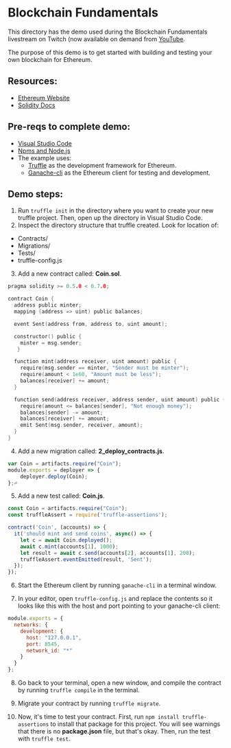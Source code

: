 # Blockchain Fundamentals

This directory has the demo used during the Blockchain Fundamentals livestream on Twitch (now available on demand from [YouTube](https://www.youtube.com/watch?v=_Lv4AlO9fdw&t=120s).

The purpose of this demo is to get started with building and testing your own blockchain for Ethereum.

## Resources:
- [Ethereum Website](https://ethereum.org/)
- [Solidity Docs](https://solidity.readthedocs.io/en/latest/index.html)

## Pre-reqs to complete demo:
- [Visual Studio Code](https://code.visualstudio.com/)
- [Npms and Node.js](https://www.npmjs.com/get-npm)
- The example uses:
  - [Truffle](https://www.trufflesuite.com/truffle) as the development framework for Ethereum.
  - [Ganache-cli](https://github.com/trufflesuite/ganache-cli) as the Ethereum client for testing and development.

## Demo steps:
1. Run `truffle init` in the directory where you want to create your new truffle project. Then, open up the directory in Visual Studio Code.
2. Inspect the directory structure that truffle created. Look for location of:
  - Contracts/
  - Migrations/
  - Tests/
  - truffle-config.js
3. Add a new contract called: **Coin.sol**.
``` c
pragma solidity >= 0.5.0 < 0.7.0;

contract Coin {
  address public minter;
  mapping (address => uint) public balances;

  event Sent(address from, address to, uint amount);

  constructor() public {
    minter = msg.sender;
   }

  function mint(address receiver, uint amount) public {
    require(msg.sender == minter, "Sender must be minter");
    require(amount < 1e60, "Amount must be less");
    balances[receiver] += amount;
  }

  function send(address receiver, address sender, uint amount) public {
    require(amount <= balances[sender], "Not enough money");
    balances[sender] -= amount;
    balances[receiver] += amount;
    emit Sent(msg.sender, receiver, amount);
  }
}
```
4. Add a new migration called: **2_deploy_contracts.js**.
``` javascript
var Coin = artifacts.require("Coin");
module.exports = deployer => {
    deployer.deploy(Coin);
};⏎ 
```
5. Add a new test called: **Coin.js**.
``` javascript
const Coin = artifacts.require("Coin");
const truffleAssert = require('truffle-assertions');

contract('Coin', (accounts) => {
  it('should mint and send coins', async() => {
    let c = await Coin.deployed();
    await c.mint(accounts[1], 1000);
    let result = await c.send(accounts[2], accounts[1], 200);
    truffleAssert.eventEmitted(result, 'Sent');
  });
});
```
6. Start the Ethereum client by running `ganache-cli` in a terminal window.

7. In your editor, open `truffle-config.js` and replace the contents so it looks like this with the host and port pointing to your ganache-cli client:
``` javascript
module.exports = {
  networks: {
    development: {
      host: "127.0.0.1",
      port: 8545,
      network_id: "*"
    }
  }
};
```
8. Go back to your terminal, open a new window, and compile the contract by running `truffle compile` in the terminal.

9. Migrate your contract by running `truffle migrate`.

10. Now, it's time to test your contract. First, run `npm install truffle-assertions` to install that package for this project. You will see warnings that there is no **package.json** file, but that's okay. Then, run the test with `truffle test`.
